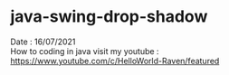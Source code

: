 # java-swing-drop-shadow
Date : 16/07/2021<br/>
How to coding in java
visit my youtube : https://www.youtube.com/c/HelloWorld-Raven/featured
<br/><br/>
